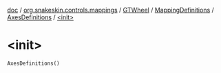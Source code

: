[doc](../../../../index.md) / [org.snakeskin.controls.mappings](../../../index.md) / [GTWheel](../../index.md) / [MappingDefinitions](../index.md) / [AxesDefinitions](index.md) / [&lt;init&gt;](./-init-.md)

# &lt;init&gt;

`AxesDefinitions()`